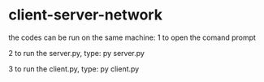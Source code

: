 # client-server-network
the codes can be run on the same machine:
1 to open the comand prompt

2 to run the server.py, type:
     py server.py
     
3 to run the client.py, type:
     py client.py
